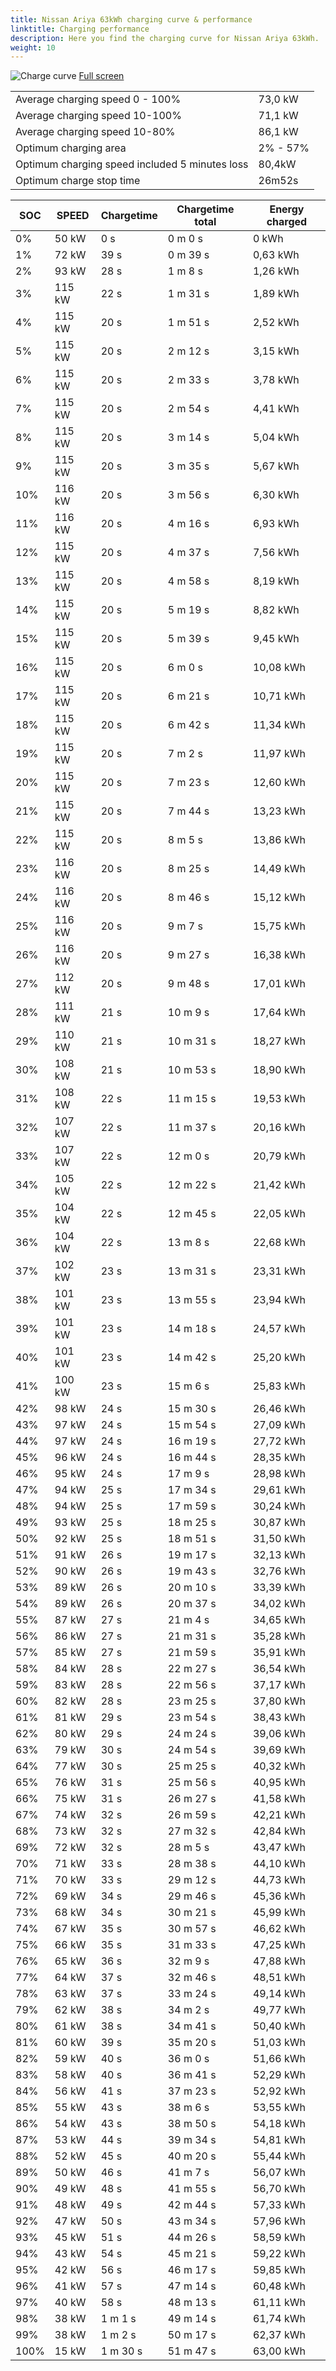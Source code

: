 ```yaml
---
title: Nissan Ariya 63kWh charging curve & performance
linktitle: Charging performance
description: Here you find the charging curve for Nissan Ariya 63kWh. 
weight: 10
---
```

<!-- markdownlint-disable MD033 -->
![Charge curve](../chargingcurve.svg  "Charging curve")
[Full screen](../chargingcurve.svg)

|  | |
|-----|-----|
|Average charging speed 0 - 100% |73,0 kW|
|Average charging speed 10-100% |71,1 kW|
|Average charging speed 10-80% |86,1 kW|
|Optimum charging area|2% - 57%|
|Optimum charging speed included 5 minutes loss|80,4kW|
|Optimum charge stop time |26m52s|

|SOC | SPEED|Chargetime | Chargetime total | Energy charged |
|-----|-----|-----|-----|-----|
|0%|50 kW|  0 s|  0 m 0 s |0 kWh |
|1%|72 kW|  39 s|  0 m 39 s |0,63 kWh |
|2%|93 kW|  28 s|  1 m 8 s |1,26 kWh |
|3%|115 kW|  22 s|  1 m 31 s |1,89 kWh |
|4%|115 kW|  20 s|  1 m 51 s |2,52 kWh |
|5%|115 kW|  20 s|  2 m 12 s |3,15 kWh |
|6%|115 kW|  20 s|  2 m 33 s |3,78 kWh |
|7%|115 kW|  20 s|  2 m 54 s |4,41 kWh |
|8%|115 kW|  20 s|  3 m 14 s |5,04 kWh |
|9%|115 kW|  20 s|  3 m 35 s |5,67 kWh |
|10%|116 kW|  20 s|  3 m 56 s |6,30 kWh |
|11%|116 kW|  20 s|  4 m 16 s |6,93 kWh |
|12%|115 kW|  20 s|  4 m 37 s |7,56 kWh |
|13%|115 kW|  20 s|  4 m 58 s |8,19 kWh |
|14%|115 kW|  20 s|  5 m 19 s |8,82 kWh |
|15%|115 kW|  20 s|  5 m 39 s |9,45 kWh |
|16%|115 kW|  20 s|  6 m 0 s |10,08 kWh |
|17%|115 kW|  20 s|  6 m 21 s |10,71 kWh |
|18%|115 kW|  20 s|  6 m 42 s |11,34 kWh |
|19%|115 kW|  20 s|  7 m 2 s |11,97 kWh |
|20%|115 kW|  20 s|  7 m 23 s |12,60 kWh |
|21%|115 kW|  20 s|  7 m 44 s |13,23 kWh |
|22%|115 kW|  20 s|  8 m 5 s |13,86 kWh |
|23%|116 kW|  20 s|  8 m 25 s |14,49 kWh |
|24%|116 kW|  20 s|  8 m 46 s |15,12 kWh |
|25%|116 kW|  20 s|  9 m 7 s |15,75 kWh |
|26%|116 kW|  20 s|  9 m 27 s |16,38 kWh |
|27%|112 kW|  20 s|  9 m 48 s |17,01 kWh |
|28%|111 kW|  21 s|  10 m 9 s |17,64 kWh |
|29%|110 kW|  21 s|  10 m 31 s |18,27 kWh |
|30%|108 kW|  21 s|  10 m 53 s |18,90 kWh |
|31%|108 kW|  22 s|  11 m 15 s |19,53 kWh |
|32%|107 kW|  22 s|  11 m 37 s |20,16 kWh |
|33%|107 kW|  22 s|  12 m 0 s |20,79 kWh |
|34%|105 kW|  22 s|  12 m 22 s |21,42 kWh |
|35%|104 kW|  22 s|  12 m 45 s |22,05 kWh |
|36%|104 kW|  22 s|  13 m 8 s |22,68 kWh |
|37%|102 kW|  23 s|  13 m 31 s |23,31 kWh |
|38%|101 kW|  23 s|  13 m 55 s |23,94 kWh |
|39%|101 kW|  23 s|  14 m 18 s |24,57 kWh |
|40%|101 kW|  23 s|  14 m 42 s |25,20 kWh |
|41%|100 kW|  23 s|  15 m 6 s |25,83 kWh |
|42%|98 kW|  24 s|  15 m 30 s |26,46 kWh |
|43%|97 kW|  24 s|  15 m 54 s |27,09 kWh |
|44%|97 kW|  24 s|  16 m 19 s |27,72 kWh |
|45%|96 kW|  24 s|  16 m 44 s |28,35 kWh |
|46%|95 kW|  24 s|  17 m 9 s |28,98 kWh |
|47%|94 kW|  25 s|  17 m 34 s |29,61 kWh |
|48%|94 kW|  25 s|  17 m 59 s |30,24 kWh |
|49%|93 kW|  25 s|  18 m 25 s |30,87 kWh |
|50%|92 kW|  25 s|  18 m 51 s |31,50 kWh |
|51%|91 kW|  26 s|  19 m 17 s |32,13 kWh |
|52%|90 kW|  26 s|  19 m 43 s |32,76 kWh |
|53%|89 kW|  26 s|  20 m 10 s |33,39 kWh |
|54%|89 kW|  26 s|  20 m 37 s |34,02 kWh |
|55%|87 kW|  27 s|  21 m 4 s |34,65 kWh |
|56%|86 kW|  27 s|  21 m 31 s |35,28 kWh |
|57%|85 kW|  27 s|  21 m 59 s |35,91 kWh |
|58%|84 kW|  28 s|  22 m 27 s |36,54 kWh |
|59%|83 kW|  28 s|  22 m 56 s |37,17 kWh |
|60%|82 kW|  28 s|  23 m 25 s |37,80 kWh |
|61%|81 kW|  29 s|  23 m 54 s |38,43 kWh |
|62%|80 kW|  29 s|  24 m 24 s |39,06 kWh |
|63%|79 kW|  30 s|  24 m 54 s |39,69 kWh |
|64%|77 kW|  30 s|  25 m 25 s |40,32 kWh |
|65%|76 kW|  31 s|  25 m 56 s |40,95 kWh |
|66%|75 kW|  31 s|  26 m 27 s |41,58 kWh |
|67%|74 kW|  32 s|  26 m 59 s |42,21 kWh |
|68%|73 kW|  32 s|  27 m 32 s |42,84 kWh |
|69%|72 kW|  32 s|  28 m 5 s |43,47 kWh |
|70%|71 kW|  33 s|  28 m 38 s |44,10 kWh |
|71%|70 kW|  33 s|  29 m 12 s |44,73 kWh |
|72%|69 kW|  34 s|  29 m 46 s |45,36 kWh |
|73%|68 kW|  34 s|  30 m 21 s |45,99 kWh |
|74%|67 kW|  35 s|  30 m 57 s |46,62 kWh |
|75%|66 kW|  35 s|  31 m 33 s |47,25 kWh |
|76%|65 kW|  36 s|  32 m 9 s |47,88 kWh |
|77%|64 kW|  37 s|  32 m 46 s |48,51 kWh |
|78%|63 kW|  37 s|  33 m 24 s |49,14 kWh |
|79%|62 kW|  38 s|  34 m 2 s |49,77 kWh |
|80%|61 kW|  38 s|  34 m 41 s |50,40 kWh |
|81%|60 kW|  39 s|  35 m 20 s |51,03 kWh |
|82%|59 kW|  40 s|  36 m 0 s |51,66 kWh |
|83%|58 kW|  40 s|  36 m 41 s |52,29 kWh |
|84%|56 kW|  41 s|  37 m 23 s |52,92 kWh |
|85%|55 kW|  43 s|  38 m 6 s |53,55 kWh |
|86%|54 kW|  43 s|  38 m 50 s |54,18 kWh |
|87%|53 kW|  44 s|  39 m 34 s |54,81 kWh |
|88%|52 kW|  45 s|  40 m 20 s |55,44 kWh |
|89%|50 kW|  46 s|  41 m 7 s |56,07 kWh |
|90%|49 kW|  48 s|  41 m 55 s |56,70 kWh |
|91%|48 kW|  49 s|  42 m 44 s |57,33 kWh |
|92%|47 kW|  50 s|  43 m 34 s |57,96 kWh |
|93%|45 kW|  51 s|  44 m 26 s |58,59 kWh |
|94%|43 kW|  54 s|  45 m 21 s |59,22 kWh |
|95%|42 kW|  56 s|  46 m 17 s |59,85 kWh |
|96%|41 kW|  57 s|  47 m 14 s |60,48 kWh |
|97%|40 kW|  58 s|  48 m 13 s |61,11 kWh |
|98%|38 kW| 1 m 1 s|  49 m 14 s |61,74 kWh |
|99%|38 kW| 1 m 2 s|  50 m 17 s |62,37 kWh |
|100%|15 kW| 1 m 30 s|  51 m 47 s |63,00 kWh |
